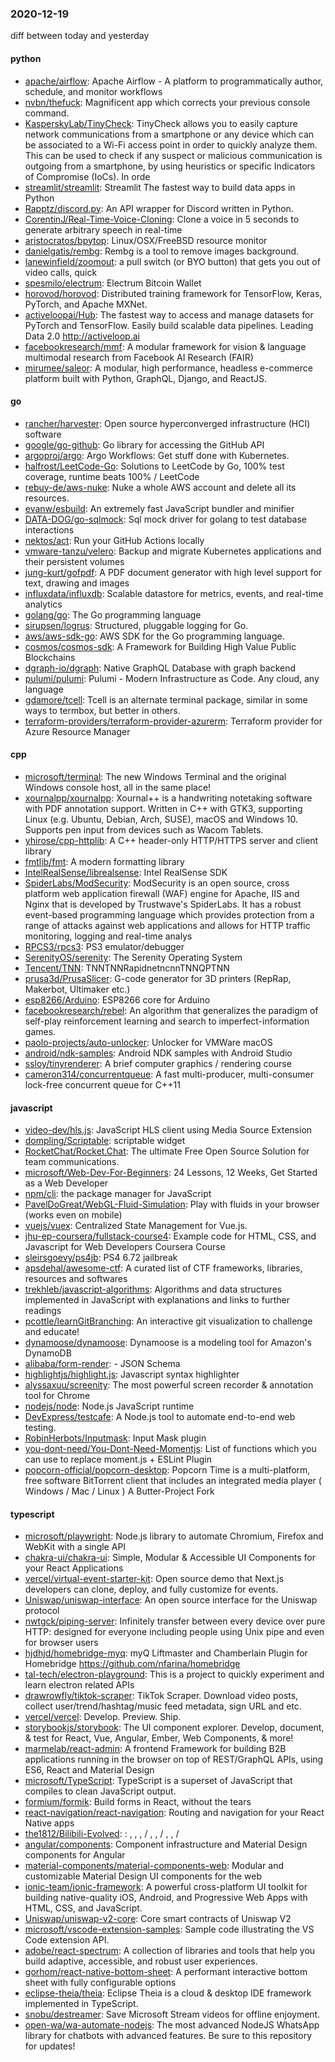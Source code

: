 ### 2020-12-19
diff between today and yesterday

#### python
* [apache/airflow](https://github.com/apache/airflow): Apache Airflow - A platform to programmatically author, schedule, and monitor workflows
* [nvbn/thefuck](https://github.com/nvbn/thefuck): Magnificent app which corrects your previous console command.
* [KasperskyLab/TinyCheck](https://github.com/KasperskyLab/TinyCheck): TinyCheck allows you to easily capture network communications from a smartphone or any device which can be associated to a Wi-Fi access point in order to quickly analyze them. This can be used to check if any suspect or malicious communication is outgoing from a smartphone, by using heuristics or specific Indicators of Compromise (IoCs). In orde
* [streamlit/streamlit](https://github.com/streamlit/streamlit): Streamlit  The fastest way to build data apps in Python
* [Rapptz/discord.py](https://github.com/Rapptz/discord.py): An API wrapper for Discord written in Python.
* [CorentinJ/Real-Time-Voice-Cloning](https://github.com/CorentinJ/Real-Time-Voice-Cloning): Clone a voice in 5 seconds to generate arbitrary speech in real-time
* [aristocratos/bpytop](https://github.com/aristocratos/bpytop): Linux/OSX/FreeBSD resource monitor
* [danielgatis/rembg](https://github.com/danielgatis/rembg): Rembg is a tool to remove images background.
* [lanewinfield/zoomout](https://github.com/lanewinfield/zoomout): a pull switch (or BYO button) that gets you out of video calls, quick
* [spesmilo/electrum](https://github.com/spesmilo/electrum): Electrum Bitcoin Wallet
* [horovod/horovod](https://github.com/horovod/horovod): Distributed training framework for TensorFlow, Keras, PyTorch, and Apache MXNet.
* [activeloopai/Hub](https://github.com/activeloopai/Hub): The fastest way to access and manage datasets for PyTorch and TensorFlow. Easily build scalable data pipelines. Leading Data 2.0 http://activeloop.ai
* [facebookresearch/mmf](https://github.com/facebookresearch/mmf): A modular framework for vision & language multimodal research from Facebook AI Research (FAIR)
* [mirumee/saleor](https://github.com/mirumee/saleor): A modular, high performance, headless e-commerce platform built with Python, GraphQL, Django, and ReactJS.

#### go
* [rancher/harvester](https://github.com/rancher/harvester): Open source hyperconverged infrastructure (HCI) software
* [google/go-github](https://github.com/google/go-github): Go library for accessing the GitHub API
* [argoproj/argo](https://github.com/argoproj/argo): Argo Workflows: Get stuff done with Kubernetes.
* [halfrost/LeetCode-Go](https://github.com/halfrost/LeetCode-Go):  Solutions to LeetCode by Go, 100% test coverage, runtime beats 100% / LeetCode 
* [rebuy-de/aws-nuke](https://github.com/rebuy-de/aws-nuke): Nuke a whole AWS account and delete all its resources.
* [evanw/esbuild](https://github.com/evanw/esbuild): An extremely fast JavaScript bundler and minifier
* [DATA-DOG/go-sqlmock](https://github.com/DATA-DOG/go-sqlmock): Sql mock driver for golang to test database interactions
* [nektos/act](https://github.com/nektos/act): Run your GitHub Actions locally 
* [vmware-tanzu/velero](https://github.com/vmware-tanzu/velero): Backup and migrate Kubernetes applications and their persistent volumes
* [jung-kurt/gofpdf](https://github.com/jung-kurt/gofpdf): A PDF document generator with high level support for text, drawing and images
* [influxdata/influxdb](https://github.com/influxdata/influxdb): Scalable datastore for metrics, events, and real-time analytics
* [golang/go](https://github.com/golang/go): The Go programming language
* [sirupsen/logrus](https://github.com/sirupsen/logrus): Structured, pluggable logging for Go.
* [aws/aws-sdk-go](https://github.com/aws/aws-sdk-go): AWS SDK for the Go programming language.
* [cosmos/cosmos-sdk](https://github.com/cosmos/cosmos-sdk):  A Framework for Building High Value Public Blockchains 
* [dgraph-io/dgraph](https://github.com/dgraph-io/dgraph): Native GraphQL Database with graph backend
* [pulumi/pulumi](https://github.com/pulumi/pulumi): Pulumi - Modern Infrastructure as Code. Any cloud, any language 
* [gdamore/tcell](https://github.com/gdamore/tcell): Tcell is an alternate terminal package, similar in some ways to termbox, but better in others.
* [terraform-providers/terraform-provider-azurerm](https://github.com/terraform-providers/terraform-provider-azurerm): Terraform provider for Azure Resource Manager

#### cpp
* [microsoft/terminal](https://github.com/microsoft/terminal): The new Windows Terminal and the original Windows console host, all in the same place!
* [xournalpp/xournalpp](https://github.com/xournalpp/xournalpp): Xournal++ is a handwriting notetaking software with PDF annotation support. Written in C++ with GTK3, supporting Linux (e.g. Ubuntu, Debian, Arch, SUSE), macOS and Windows 10. Supports pen input from devices such as Wacom Tablets.
* [yhirose/cpp-httplib](https://github.com/yhirose/cpp-httplib): A C++ header-only HTTP/HTTPS server and client library
* [fmtlib/fmt](https://github.com/fmtlib/fmt): A modern formatting library
* [IntelRealSense/librealsense](https://github.com/IntelRealSense/librealsense): Intel RealSense SDK
* [SpiderLabs/ModSecurity](https://github.com/SpiderLabs/ModSecurity): ModSecurity is an open source, cross platform web application firewall (WAF) engine for Apache, IIS and Nginx that is developed by Trustwave's SpiderLabs. It has a robust event-based programming language which provides protection from a range of attacks against web applications and allows for HTTP traffic monitoring, logging and real-time analys
* [RPCS3/rpcs3](https://github.com/RPCS3/rpcs3): PS3 emulator/debugger
* [SerenityOS/serenity](https://github.com/SerenityOS/serenity): The Serenity Operating System 
* [Tencent/TNN](https://github.com/Tencent/TNN): TNNTNNRapidnetncnnTNNQPTNN
* [prusa3d/PrusaSlicer](https://github.com/prusa3d/PrusaSlicer): G-code generator for 3D printers (RepRap, Makerbot, Ultimaker etc.)
* [esp8266/Arduino](https://github.com/esp8266/Arduino): ESP8266 core for Arduino
* [facebookresearch/rebel](https://github.com/facebookresearch/rebel): An algorithm that generalizes the paradigm of self-play reinforcement learning and search to imperfect-information games.
* [paolo-projects/auto-unlocker](https://github.com/paolo-projects/auto-unlocker): Unlocker for VMWare macOS
* [android/ndk-samples](https://github.com/android/ndk-samples): Android NDK samples with Android Studio
* [ssloy/tinyrenderer](https://github.com/ssloy/tinyrenderer): A brief computer graphics / rendering course
* [cameron314/concurrentqueue](https://github.com/cameron314/concurrentqueue): A fast multi-producer, multi-consumer lock-free concurrent queue for C++11

#### javascript
* [video-dev/hls.js](https://github.com/video-dev/hls.js): JavaScript HLS client using Media Source Extension
* [dompling/Scriptable](https://github.com/dompling/Scriptable): scriptable widget
* [RocketChat/Rocket.Chat](https://github.com/RocketChat/Rocket.Chat): The ultimate Free Open Source Solution for team communications.
* [microsoft/Web-Dev-For-Beginners](https://github.com/microsoft/Web-Dev-For-Beginners): 24 Lessons, 12 Weeks, Get Started as a Web Developer
* [npm/cli](https://github.com/npm/cli): the package manager for JavaScript
* [PavelDoGreat/WebGL-Fluid-Simulation](https://github.com/PavelDoGreat/WebGL-Fluid-Simulation): Play with fluids in your browser (works even on mobile)
* [vuejs/vuex](https://github.com/vuejs/vuex):  Centralized State Management for Vue.js.
* [jhu-ep-coursera/fullstack-course4](https://github.com/jhu-ep-coursera/fullstack-course4): Example code for HTML, CSS, and Javascript for Web Developers Coursera Course
* [sleirsgoevy/ps4jb](https://github.com/sleirsgoevy/ps4jb): PS4 6.72 jailbreak
* [apsdehal/awesome-ctf](https://github.com/apsdehal/awesome-ctf): A curated list of CTF frameworks, libraries, resources and softwares
* [trekhleb/javascript-algorithms](https://github.com/trekhleb/javascript-algorithms):  Algorithms and data structures implemented in JavaScript with explanations and links to further readings
* [pcottle/learnGitBranching](https://github.com/pcottle/learnGitBranching): An interactive git visualization to challenge and educate!
* [dynamoose/dynamoose](https://github.com/dynamoose/dynamoose): Dynamoose is a modeling tool for Amazon's DynamoDB
* [alibaba/form-render](https://github.com/alibaba/form-render):   -  JSON Schema 
* [highlightjs/highlight.js](https://github.com/highlightjs/highlight.js): Javascript syntax highlighter
* [alyssaxuu/screenity](https://github.com/alyssaxuu/screenity): The most powerful screen recorder & annotation tool for Chrome 
* [nodejs/node](https://github.com/nodejs/node): Node.js JavaScript runtime 
* [DevExpress/testcafe](https://github.com/DevExpress/testcafe): A Node.js tool to automate end-to-end web testing.
* [RobinHerbots/Inputmask](https://github.com/RobinHerbots/Inputmask): Input Mask plugin
* [you-dont-need/You-Dont-Need-Momentjs](https://github.com/you-dont-need/You-Dont-Need-Momentjs): List of functions which you can use to replace moment.js + ESLint Plugin
* [popcorn-official/popcorn-desktop](https://github.com/popcorn-official/popcorn-desktop): Popcorn Time is a multi-platform, free software BitTorrent client that includes an integrated media player ( Windows / Mac / Linux ) A Butter-Project Fork

#### typescript
* [microsoft/playwright](https://github.com/microsoft/playwright): Node.js library to automate Chromium, Firefox and WebKit with a single API
* [chakra-ui/chakra-ui](https://github.com/chakra-ui/chakra-ui):  Simple, Modular & Accessible UI Components for your React Applications
* [vercel/virtual-event-starter-kit](https://github.com/vercel/virtual-event-starter-kit): Open source demo that Next.js developers can clone, deploy, and fully customize for events.
* [Uniswap/uniswap-interface](https://github.com/Uniswap/uniswap-interface):  An open source interface for the Uniswap protocol
* [nwtgck/piping-server](https://github.com/nwtgck/piping-server): Infinitely transfer between every device over pure HTTP: designed for everyone including people using Unix pipe and even for browser users
* [hjdhjd/homebridge-myq](https://github.com/hjdhjd/homebridge-myq):  myQ Liftmaster and Chamberlain Plugin for Homebridge https://github.com/nfarina/homebridge
* [tal-tech/electron-playground](https://github.com/tal-tech/electron-playground): This is a project to quickly experiment and learn electron related APIs
* [drawrowfly/tiktok-scraper](https://github.com/drawrowfly/tiktok-scraper): TikTok Scraper. Download video posts, collect user/trend/hashtag/music feed metadata, sign URL and etc.
* [vercel/vercel](https://github.com/vercel/vercel): Develop. Preview. Ship.
* [storybookjs/storybook](https://github.com/storybookjs/storybook):  The UI component explorer. Develop, document, & test for React, Vue, Angular, Ember, Web Components, & more!
* [marmelab/react-admin](https://github.com/marmelab/react-admin): A frontend Framework for building B2B applications running in the browser on top of REST/GraphQL APIs, using ES6, React and Material Design
* [microsoft/TypeScript](https://github.com/microsoft/TypeScript): TypeScript is a superset of JavaScript that compiles to clean JavaScript output.
* [formium/formik](https://github.com/formium/formik): Build forms in React, without the tears 
* [react-navigation/react-navigation](https://github.com/react-navigation/react-navigation): Routing and navigation for your React Native apps
* [the1812/Bilibili-Evolved](https://github.com/the1812/Bilibili-Evolved): : , , ,  / , ,  / , ,  / 
* [angular/components](https://github.com/angular/components): Component infrastructure and Material Design components for Angular
* [material-components/material-components-web](https://github.com/material-components/material-components-web): Modular and customizable Material Design UI components for the web
* [ionic-team/ionic-framework](https://github.com/ionic-team/ionic-framework): A powerful cross-platform UI toolkit for building native-quality iOS, Android, and Progressive Web Apps with HTML, CSS, and JavaScript.
* [Uniswap/uniswap-v2-core](https://github.com/Uniswap/uniswap-v2-core):  Core smart contracts of Uniswap V2
* [microsoft/vscode-extension-samples](https://github.com/microsoft/vscode-extension-samples): Sample code illustrating the VS Code extension API.
* [adobe/react-spectrum](https://github.com/adobe/react-spectrum): A collection of libraries and tools that help you build adaptive, accessible, and robust user experiences.
* [gorhom/react-native-bottom-sheet](https://github.com/gorhom/react-native-bottom-sheet): A performant interactive bottom sheet with fully configurable options 
* [eclipse-theia/theia](https://github.com/eclipse-theia/theia): Eclipse Theia is a cloud & desktop IDE framework implemented in TypeScript.
* [snobu/destreamer](https://github.com/snobu/destreamer): Save Microsoft Stream videos for offline enjoyment.
* [open-wa/wa-automate-nodejs](https://github.com/open-wa/wa-automate-nodejs):   The most advanced NodeJS WhatsApp library for chatbots with advanced features. Be sure to  this repository for updates!
